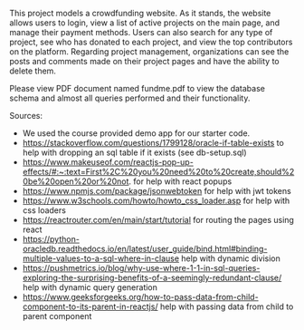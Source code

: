 This project models a crowdfunding website. As it stands, the website allows users to login, view a list of active projects on the main page, and manage their payment methods. Users can also search for any type of project, see who has donated to each project, and view the top contributors on the platform. Regarding project management, organizations can see the posts and comments made on their project pages and have the ability to delete them.


Please view PDF document named fundme.pdf to view the database schema and almost all queries performed and their functionality.


Sources:

- We used the course provided demo app for our starter code.
- https://stackoverflow.com/questions/1799128/oracle-if-table-exists to help with dropping an sql table if it exists (see db-setup.sql)
- https://www.makeuseof.com/reactjs-pop-up-effects/#:~:text=First%2C%20you%20need%20to%20create,should%20be%20open%20or%20not. for help with react popups
- https://www.npmjs.com/package/jsonwebtoken for help with jwt tokens
- https://www.w3schools.com/howto/howto_css_loader.asp for help with css loaders
- https://reactrouter.com/en/main/start/tutorial for routing the pages using react
- https://python-oracledb.readthedocs.io/en/latest/user_guide/bind.html#binding-multiple-values-to-a-sql-where-in-clause help with dynamic division
- https://pushmetrics.io/blog/why-use-where-1-1-in-sql-queries-exploring-the-surprising-benefits-of-a-seemingly-redundant-clause/ help with dynamic query generation
- https://www.geeksforgeeks.org/how-to-pass-data-from-child-component-to-its-parent-in-reactjs/ help with passing data from child to parent component
